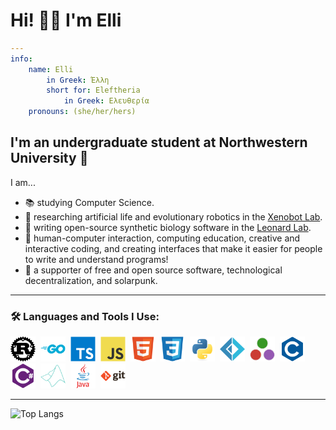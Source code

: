 # Hi! 👋🏻 I'm Elli

```yaml
---
info:
    name: Elli
        in Greek: Έλλη
        short for: Eleftheria
            in Greek: Ελευθερία
    pronouns: (she/her/hers)
```

## I'm an undergraduate student at Northwestern University :purple_heart:

I am...

- :books: studying Computer Science.
- :robot: researching artificial life and evolutionary robotics in the [Xenobot Lab](https://www.xenobot.group/).
- 🧬 writing open-source synthetic biology software in the [Leonard Lab](https://www.leonard.northwestern.edu).
- :sparkling_heart: human-computer interaction, computing education, creative and interactive coding, and creating interfaces that make it easier for people to write and understand programs!
- :speech_balloon: a supporter of free and open source software, technological decentralization, and solarpunk.

---

### :hammer_and_wrench: Languages and Tools I Use:

<div>
  <img src="https://github.com/devicons/devicon/blob/master/icons/rust/rust-original.svg" title="Rust" alt="Rust" width="40" height="40"/>&nbsp;
  <img src="https://github.com/devicons/devicon/blob/master/icons/go/go-original-wordmark.svg" title="Go" alt="Go" width="40" height="40"/>&nbsp;
  <img src="https://github.com/devicons/devicon/blob/master/icons/typescript/typescript-original.svg" title="TypeScript" alt="TypeScript" width="40" height="40"/>&nbsp;
  <img src="https://github.com/devicons/devicon/blob/master/icons/javascript/javascript-original.svg" title="JavaScript" alt="JavaScript" width="40" height="40"/>&nbsp;
  <img src="https://github.com/devicons/devicon/blob/master/icons/html5/html5-original.svg" title="HTML5" alt="HTML" width="40" height="40"/>&nbsp;
  <img src="https://github.com/devicons/devicon/blob/master/icons/css3/css3-original.svg"  title="CSS3" alt="CSS" width="40" height="40"/>&nbsp;
  <img src="https://github.com/devicons/devicon/blob/master/icons/python/python-original.svg" title="Python" alt="Python" width="40" height="40"/>&nbsp;
  <img src="https://github.com/devicons/devicon/blob/master/icons/fsharp/fsharp-original.svg" title="F#" alt="F#" width="40" height="40"/>&nbsp;
  <img src="https://github.com/devicons/devicon/blob/master/icons/julia/julia-original.svg" title="Julia" alt="Julia" width="40" height="40"/>&nbsp;
  <img src="https://github.com/devicons/devicon/blob/master/icons/c/c-plain.svg" title="C" alt="C" width="40" height="40"/>&nbsp;
  <img src="https://github.com/devicons/devicon/blob/master/icons/csharp/csharp-plain.svg" title="C#" alt="C#" width="40" height="40"/>&nbsp;
  <img src="https://github.com/devicons/devicon/blob/master/icons/matlab/matlab-line.svg" title="Matlab" alt="Matlab" width="40" height="40"/>&nbsp;
  <img src="https://github.com/devicons/devicon/blob/master/icons/java/java-original-wordmark.svg" title="Java" alt="Java" width="40" height="40"/>&nbsp;
  <img src="https://github.com/devicons/devicon/blob/master/icons/git/git-original-wordmark.svg" title="Git" alt="Git" width="40" height="40"/>
</div>

---

![Top Langs](https://github-readme-stats-i3gfqu10r-ellifteria.vercel.app/api/top-langs/?username=ellifteria&exclude_repo=github-readme-stats,ellifteria,blog,alexeberes.github.io,hugo-theme-hello-friend-ng,xenobot_lab_notebook,xenobot_lab_notebook,CS213-AttackLab,old-blog,CS211FinalProject,astronvim-config,CS213-BombLab,CS-213,CS-376,cs213-setilab,grad-school-apps,cs-335,hugo-atriblowfish,digitalgarden,last-athenaeum,quartz,Atri-Demo,GameIdeasSelfWiki&langs_count=10&hide=assembly,cython,processing,shell,cmake,makefile,procfile&theme=transparent&layout=compact)

